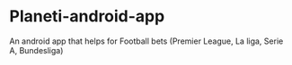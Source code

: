 # Planeti-android-app
An android app that helps for Football bets (Premier League, La liga, Serie A, Bundesliga)
